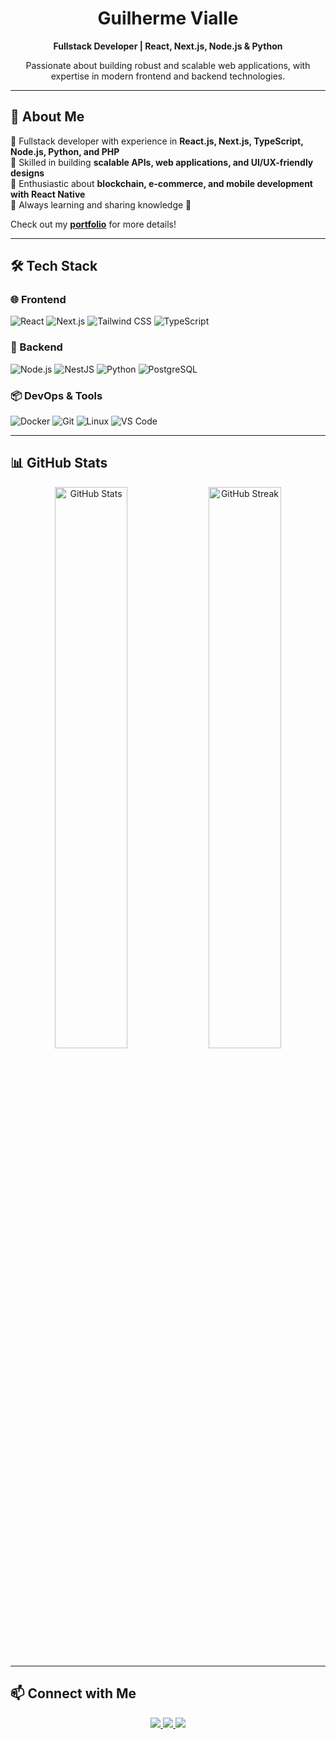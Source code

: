 <h1 align="center">Guilherme Vialle</h1>
<p align="center">
  <b>Fullstack Developer | React, Next.js, Node.js & Python</b>
</p>

<p align="center">
  Passionate about building robust and scalable web applications, with expertise in modern frontend and backend technologies.
</p>

---

## 🚀 About Me

🔹 Fullstack developer with experience in **React.js, Next.js, TypeScript, Node.js, Python, and PHP**  
🔹 Skilled in building **scalable APIs, web applications, and UI/UX-friendly designs**  
🔹 Enthusiastic about **blockchain, e-commerce, and mobile development with React Native**  
🔹 Always learning and sharing knowledge 🚀  

Check out my **[portfolio](https://guilherme-vialle.vercel.app/)** for more details!

---

## 🛠️ Tech Stack

### 🌐 Frontend
![React](https://img.shields.io/badge/React-20232A?style=for-the-badge&logo=react&logoColor=61DAFB)
![Next.js](https://img.shields.io/badge/Next.js-000000?style=for-the-badge&logo=nextdotjs&logoColor=white)
![Tailwind CSS](https://img.shields.io/badge/Tailwind_CSS-38B2AC?style=for-the-badge&logo=tailwind-css&logoColor=white)
![TypeScript](https://img.shields.io/badge/TypeScript-3178C6?style=for-the-badge&logo=typescript&logoColor=white)

### 🔧 Backend
![Node.js](https://img.shields.io/badge/Node.js-339933?style=for-the-badge&logo=nodedotjs&logoColor=white)
![NestJS](https://img.shields.io/badge/NestJS-E0234E?style=for-the-badge&logo=nestjs&logoColor=white)
![Python](https://img.shields.io/badge/Python-3776AB?style=for-the-badge&logo=python&logoColor=white)
![PostgreSQL](https://img.shields.io/badge/PostgreSQL-336791?style=for-the-badge&logo=postgresql&logoColor=white)

### 📦 DevOps & Tools
![Docker](https://img.shields.io/badge/Docker-2496ED?style=for-the-badge&logo=docker&logoColor=white)
![Git](https://img.shields.io/badge/Git-F05032?style=for-the-badge&logo=git&logoColor=white)
![Linux](https://img.shields.io/badge/Linux-FCC624?style=for-the-badge&logo=linux&logoColor=black)
![VS Code](https://img.shields.io/badge/VS_Code-007ACC?style=for-the-badge&logo=visual-studio-code&logoColor=white)

---

## 📊 GitHub Stats

<p align="center">
  <img src="https://github-readme-stats.vercel.app/api?username=guilhermevialle&show_icons=true&theme=radical&hide_border=true" width="48%" alt="GitHub Stats">
  <img src="https://github-readme-streak-stats.herokuapp.com/?user=guilhermevialle&theme=radical&hide_border=true" width="48%" alt="GitHub Streak">
</p>

---

## 📫 Connect with Me  

<p align="center">
  <a href="https://www.linkedin.com/in/dev-guilhermevialle/" target="_blank">
    <img src="https://img.shields.io/badge/LinkedIn-0A66C2?style=for-the-badge&logo=linkedin&logoColor=white">
  </a>
  <a href="mailto:dev.guilhermevialle@gmail.com">
    <img src="https://img.shields.io/badge/Gmail-D14836?style=for-the-badge&logo=gmail&logoColor=white">
  </a>
  <a href="https://guilherme-vialle.vercel.app/" target="_blank">
    <img src="https://img.shields.io/badge/Portfolio-000?style=for-the-badge&logo=vercel&logoColor=white">
  </a>
</p>
